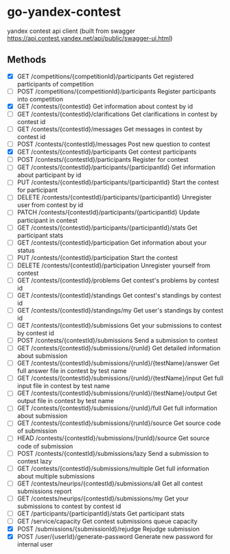 # go-yandex-contest
yandex contest api client (built from swagger https://api.contest.yandex.net/api/public/swagger-ui.html)



## Methods
- [x] GET /competitions/{competitionId}/participants Get registered participants of competition
- [ ] POST /competitions/{competitionId}/participants Register participants into competition
- [x] GET /contests/{contestId} Get information about contest by id
- [ ] GET /contests/{contestId}/clarifications Get clarifications in contest by contest id
- [ ] GET /contests/{contestId}/messages Get messages in contest by contest id
- [ ] POST /contests/{contestId}/messages Post new question to contest
- [x] GET /contests/{contestId}/participants Get contest participants
- [ ] POST /contests/{contestId}/participants Register for contest
- [ ] GET /contests/{contestId}/participants/{participantId} Get information about participant by id
- [ ] PUT /contests/{contestId}/participants/{participantId} Start the contest for participant
- [ ] DELETE /contests/{contestId}/participants/{participantId} Unregister user from contest by id
- [ ] PATCH /contests/{contestId}/participants/{participantId} Update participant in contest
- [ ] GET /contests/{contestId}/participants/{participantId}/stats Get participant stats
- [ ] GET /contests/{contestId}/participation Get information about your status
- [ ] PUT /contests/{contestId}/participation Start the contest
- [ ] DELETE /contests/{contestId}/participation Unregister yourself from contest
- [ ] GET /contests/{contestId}/problems Get contest's problems by contest id
- [ ] GET /contests/{contestId}/standings Get contest's standings by contest id
- [ ] GET /contests/{contestId}/standings/my Get user's standings by contest id
- [ ] GET /contests/{contestId}/submissions Get your submissions to contest by contest id
- [ ] POST /contests/{contestId}/submissions Send a submission to contest
- [ ] GET /contests/{contestId}/submissions/{runId} Get detailed information about submission
- [ ] GET /contests/{contestId}/submissions/{runId}/{testName}/answer Get full answer file in contest by test name
- [ ] GET /contests/{contestId}/submissions/{runId}/{testName}/input Get full input file in contest by test name
- [ ] GET /contests/{contestId}/submissions/{runId}/{testName}/output Get output file in contest by test name
- [ ] GET /contests/{contestId}/submissions/{runId}/full Get full information about submission
- [ ] GET /contests/{contestId}/submissions/{runId}/source Get source code of submission
- [ ] HEAD /contests/{contestId}/submissions/{runId}/source Get source code of submission
- [ ] POST /contests/{contestId}/submissions/lazy Send a submission to contest lazy
- [ ] GET /contests/{contestId}/submissions/multiple Get full information about multiple submissions
- [ ] GET /contests/neurips/{contestId}/submissions/all Get all contest submissions report
- [ ] GET /contests/neurips/{contestId}/submissions/my Get your submissions to contest by contest id
- [ ] GET /participants/{participantId}/stats Get participant stats
- [ ] GET /service/capacity Get contest submissions queue capacity
- [x] POST /submissions/{submissionId}/rejudge Rejudge submission
- [x] POST /user/{userId}/generate-password Generate new password for internal user

